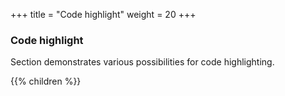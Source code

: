 +++
title = "Code highlight"
weight = 20
+++

### Code highlight

Section demonstrates various possibilities for code highlighting.

{{% children  %}}
